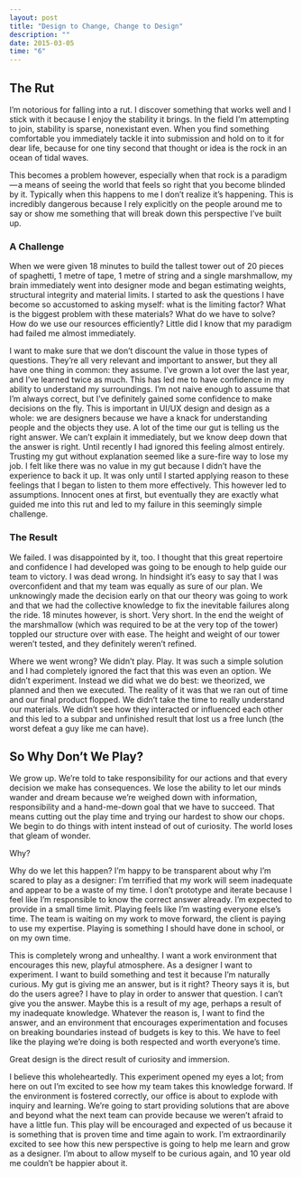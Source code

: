 ```yaml
---
layout: post
title: "Design to Change, Change to Design"
description: ""
date: 2015-03-05
time: "6"
---
```

## The Rut

I’m notorious for falling into a rut. I discover something that works well and I stick with it because I enjoy the stability it brings. In the field I’m attempting to join, stability is sparse, nonexistant even. When you find something comfortable you immediately tackle it into submission and hold on to it for dear life, because for one tiny second that thought or idea is the rock in an ocean of tidal waves.

This becomes a problem however, especially when that rock is a paradigm — a means of seeing the world that feels so right that you become blinded by it. Typically when this happens to me I don’t realize it’s happening. This is incredibly dangerous because I rely explicitly on the people around me to say or show me something that will break down this perspective I’ve built up.

### A Challenge

When we were given 18 minutes to build the tallest tower out of 20 pieces of spaghetti, 1 metre of tape, 1 metre of string and a single marshmallow, my brain immediately went into designer mode and began estimating weights, structural integrity and material limits. I started to ask the questions I have become so accustomed to asking myself: what is the limiting factor? What is the biggest problem with these materials? What do we have to solve? How do we use our resources efficiently? Little did I know that my paradigm had failed me almost immediately.

I want to make sure that we don’t discount the value in those types of questions. They’re all very relevant and important to answer, but they all have one thing in common: they assume. I’ve grown a lot over the last year, and I’ve learned twice as much. This has led me to have confidence in my ability to understand my surroundings. I’m not naive enough to assume that I’m always correct, but I’ve definitely gained some confidence to make decisions on the fly. This is important in UI/UX design and design as a whole: we are designers because we have a knack for understanding people and the objects they use. A lot of the time our gut is telling us the right answer. We can’t explain it immediately, but we know deep down that the answer is right. Until recently I had ignored this feeling almost entirely. Trusting my gut without explanation seemed like a sure-fire way to lose my job. I felt like there was no value in my gut because I didn’t have the experience to back it up. It was only until I started applying reason to these feelings that I began to listen to them more effectively. This however led to assumptions. Innocent ones at first, but eventually they are exactly what guided me into this rut and led to my failure in this seemingly simple challenge.

### The Result

We failed. I was disappointed by it, too. I thought that this great repertoire and confidence I had developed was going to be enough to help guide our team to victory. I was dead wrong. In hindsight it’s easy to say that I was overconfident and that my team was equally as sure of our plan. We unknowingly made the decision early on that our theory was going to work and that we had the collective knowledge to fix the inevitable failures along the ride. 18 minutes however, is short. Very short. In the end the weight of the marshmallow (which was required to be at the very top of the tower) toppled our structure over with ease. The height and weight of our tower weren’t tested, and they definitely weren’t refined.

Where we went wrong? We didn’t play. Play. It was such a simple solution and I had completely ignored the fact that this was even an option. We didn’t experiment. Instead we did what we do best: we theorized, we planned and then we executed. The reality of it was that we ran out of time and our final product flopped. We didn’t take the time to really understand our materials. We didn’t see how they interacted or influenced each other and this led to a subpar and unfinished result that lost us a free lunch (the worst defeat a guy like me can have).

## So Why Don’t We Play?

We grow up. We’re told to take responsibility for our actions and that every decision we make has consequences. We lose the ability to let our minds wander and dream because we’re weighed down with information, responsibility and a hand-me-down goal that we have to succeed. That means cutting out the play time and trying our hardest to show our chops. We begin to do things with intent instead of out of curiosity. The world loses that gleam of wonder.

<span class="tag">Why?</span>

Why do we let this happen? I’m happy to be transparent about why I’m scared to play as a designer: I’m terrified that my work will seem inadequate and appear to be a waste of my time. I don’t prototype and iterate because I feel like I’m responsible to know the correct answer already. I’m expected to provide in a small time limit. Playing feels like I’m wasting everyone else’s time. The team is waiting on my work to move forward, the client is paying to use my expertise. Playing is something I should have done in school, or on my own time.

This is completely wrong and unhealthy. I want a work environment that encourages this new, playful atmosphere. As a designer I want to experiment. I want to build something and test it because I’m naturally curious. My gut is giving me an answer, but is it right? Theory says it is, but do the users agree? I have to play in order to answer that question. I can’t give you the answer. Maybe this is a result of my age, perhaps a result of my inadequate knowledge. Whatever the reason is, I want to find the answer, and an environment that encourages experimentation and focuses on breaking boundaries instead of budgets is key to this. We have to feel like the playing we’re doing is both respected and worth everyone’s time.

<span class="tag">Great design is the direct result of curiosity and immersion.</span>

I believe this wholeheartedly. This experiment opened my eyes a lot; from here on out I’m excited to see how my team takes this knowledge forward. If the environment is fostered correctly, our office is about to explode with inquiry and learning. We’re going to start providing solutions that are above and beyond what the next team can provide because we weren’t afraid to have a little fun. This play will be encouraged and expected of us because it is something that is proven time and time again to work. I’m extraordinarily excited to see how this new perspective is going to help me learn and grow as a designer. I’m about to allow myself to be curious again, and 10 year old me couldn’t be happier about it.
